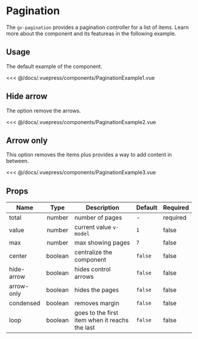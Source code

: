 # Pagination

The `gv-pagination` provides a pagination controller for a list of items. Learn more about the component and its featureas in the following example.

## Usage

The default example of the component.

<pagination-example-1 />

<<< @/docs/.vuepress/components/PaginationExample1.vue

## Hide arrow

The option remove the arrows.

<pagination-example-2 />

<<< @/docs/.vuepress/components/PaginationExample2.vue

## Arrow only

This option removes the items plus provides a way to add content in between.

<pagination-example-3 />

<<< @/docs/.vuepress/components/PaginationExample3.vue

## Props

| Name       |  Type   | Description                                    | Default | Required |
| ---------- | :-----: | ---------------------------------------------- | ------- | -------- |
| total      | number  | number of pages                                | -       | required |
| value      | number  | current value `v-model`                        | `1`     | false    |
| max        | number  | max showing pages                              | `7`     | false    |
| center     | boolean | centralize the component                       | `false` | false    |
| hide-arrow | boolean | hides control arrows                           | `false` | false    |
| arrow-only | boolean | hides the pages                                | `false` | false    |
| condensed  | boolean | removes margin                                 | `false` | false    |
| loop       | boolean | goes to the first item when it reachs the last | `false` | false    |
